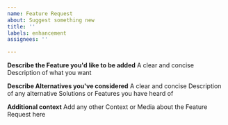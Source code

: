 ```yaml
---
name: Feature Request
about: Suggest something new
title: ''
labels: enhancement
assignees: ''

---
```


**Describe the Feature you'd like to be added**
A clear and concise Description of what you want

**Describe Alternatives you've considered**
A clear and concise Description of any alternative Solutions or Features you have heard of

**Additional context**
Add any other Context or Media about the Feature Request here
